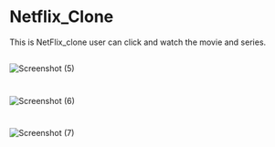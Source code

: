 






# Netflix_Clone
This is NetFlix_clone user can click and watch the movie and series.
##
![Screenshot (5)](https://user-images.githubusercontent.com/79249131/123123305-5c94b600-d464-11eb-8df1-6fbe735863ad.png)
#
![Screenshot (6)](https://user-images.githubusercontent.com/79249131/123123703-aa112300-d464-11eb-8087-3c8d472b636a.png)
#
![Screenshot (7)](https://user-images.githubusercontent.com/79249131/123123731-b0070400-d464-11eb-84d1-bcffb72baab8.png)





